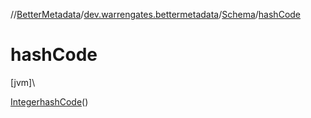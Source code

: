 //[BetterMetadata](../../../index.md)/[dev.warrengates.bettermetadata](../index.md)/[Schema](index.md)/[hashCode](hash-code.md)

# hashCode

[jvm]\

[Integer](https://docs.oracle.com/javase/8/docs/api/java/lang/Integer.html)[hashCode](hash-code.md)()
